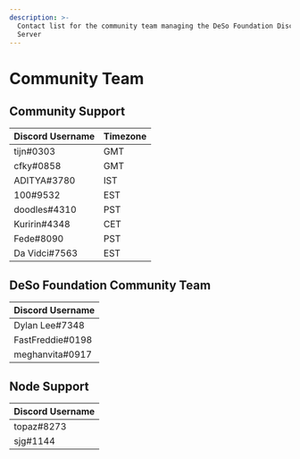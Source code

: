 ```yaml
---
description: >-
  Contact list for the community team managing the DeSo Foundation Discord
  Server
---
```


# Community Team

## Community Support

| Discord Username | Timezone |
| ---------------- | -------- |
| tijn#0303        | GMT      |
| cfky#0858        | GMT      |
| ADITYA#3780      | IST      |
| 100#9532         | EST      |
| doodles#4310     | PST      |
| Kuririn#4348     | CET      |
| Fede#8090        | PST      |
| Da Vidci#7563    | EST      |

## DeSo Foundation Community Team

| Discord Username |
| ---------------- |
| Dylan Lee#7348   |
| FastFreddie#0198 |
| meghanvita#0917  |

## Node Support

| Discord Username |
| ---------------- |
| topaz#8273       |
| sjg#1144         |
